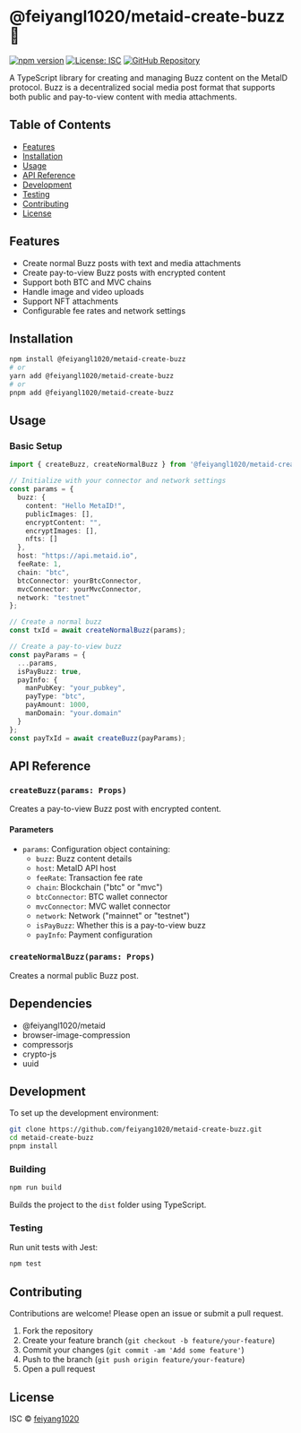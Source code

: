 # @feiyangl1020/metaid-create-buzz 🐝

[![npm version](https://img.shields.io/npm/v/@feiyangl1020/metaid-create-buzz)](https://www.npmjs.com/package/@feiyangl1020/metaid-create-buzz)
[![License: ISC](https://img.shields.io/badge/License-ISC-blue.svg)](https://opensource.org/licenses/ISC)
[![GitHub Repository](https://img.shields.io/badge/GitHub-Repository-blue)](https://github.com/feiyang1020/metaid-create-buzz)

A TypeScript library for creating and managing Buzz content on the MetaID protocol. Buzz is a decentralized social media post format that supports both public and pay-to-view content with media attachments.

## Table of Contents
- [Features](#features)
- [Installation](#installation)  
- [Usage](#usage)
- [API Reference](#api-reference)
- [Development](#development)
- [Testing](#testing)
- [Contributing](#contributing)
- [License](#license)

## Features

- Create normal Buzz posts with text and media attachments
- Create pay-to-view Buzz posts with encrypted content
- Support both BTC and MVC chains
- Handle image and video uploads
- Support NFT attachments
- Configurable fee rates and network settings

## Installation

```bash
npm install @feiyangl1020/metaid-create-buzz
# or
yarn add @feiyangl1020/metaid-create-buzz
# or
pnpm add @feiyangl1020/metaid-create-buzz
```

## Usage

### Basic Setup

```typescript
import { createBuzz, createNormalBuzz } from '@feiyangl1020/metaid-create-buzz';

// Initialize with your connector and network settings
const params = {
  buzz: {
    content: "Hello MetaID!",
    publicImages: [], 
    encryptContent: "",
    encryptImages: [],
    nfts: []
  },
  host: "https://api.metaid.io",
  feeRate: 1,
  chain: "btc",
  btcConnector: yourBtcConnector,
  mvcConnector: yourMvcConnector,
  network: "testnet"
};

// Create a normal buzz
const txId = await createNormalBuzz(params);

// Create a pay-to-view buzz
const payParams = {
  ...params,
  isPayBuzz: true,
  payInfo: {
    manPubKey: "your_pubkey",
    payType: "btc",
    payAmount: 1000,
    manDomain: "your.domain"
  }
};
const payTxId = await createBuzz(payParams);
```

## API Reference

### `createBuzz(params: Props)`

Creates a pay-to-view Buzz post with encrypted content.

#### Parameters
- `params`: Configuration object containing:
  - `buzz`: Buzz content details
  - `host`: MetaID API host
  - `feeRate`: Transaction fee rate
  - `chain`: Blockchain ("btc" or "mvc")
  - `btcConnector`: BTC wallet connector
  - `mvcConnector`: MVC wallet connector  
  - `network`: Network ("mainnet" or "testnet")
  - `isPayBuzz`: Whether this is a pay-to-view buzz
  - `payInfo`: Payment configuration

### `createNormalBuzz(params: Props)`

Creates a normal public Buzz post.

## Dependencies

- @feiyangl1020/metaid
- browser-image-compression  
- compressorjs
- crypto-js
- uuid

## Development

To set up the development environment:

```bash
git clone https://github.com/feiyang1020/metaid-create-buzz.git
cd metaid-create-buzz
pnpm install
```

### Building

```bash
npm run build
```

Builds the project to the `dist` folder using TypeScript.

### Testing

Run unit tests with Jest:

```bash
npm test
```

## Contributing

Contributions are welcome! Please open an issue or submit a pull request.

1. Fork the repository
2. Create your feature branch (`git checkout -b feature/your-feature`)
3. Commit your changes (`git commit -am 'Add some feature'`)
4. Push to the branch (`git push origin feature/your-feature`)
5. Open a pull request

## License

ISC © [feiyang1020](https://github.com/feiyang1020)
